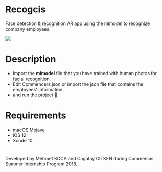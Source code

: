 # Recogcis
Face detection & recognition AR app using the mlmodel to recognize company employees.

![](example-app.gif)

# Description

* Import the **mlmodel** file that you have trained with human photos for facial recognition.
* Edit Commencers.json or import the json file that contains the employees' information.
* and run the project 🚀

# Requirements
* macOS Mojave
* iOS 12
* Xcode 10

# #
Developed by Mehmet KOCA and Cagatay CITKEN during Commencis Summer Internship Program 2018.
